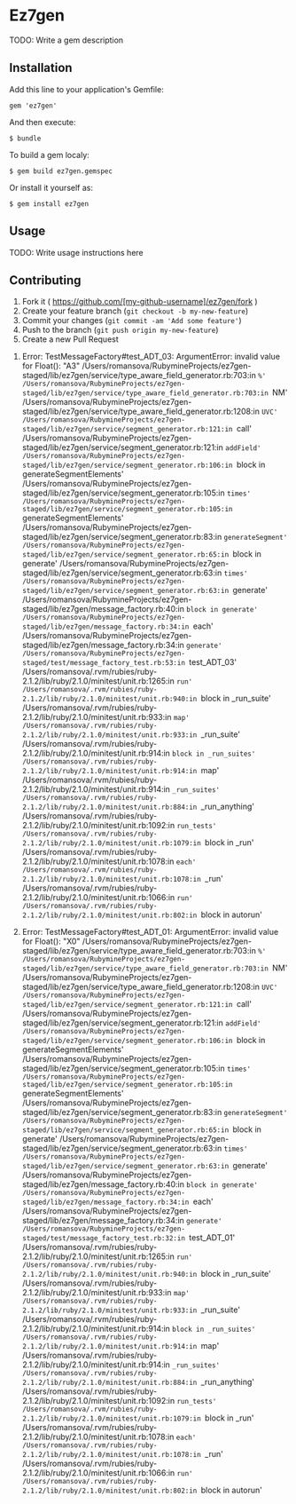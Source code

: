 # Ez7gen

TODO: Write a gem description

## Installation

Add this line to your application's Gemfile:

    gem 'ez7gen'

And then execute:

    $ bundle
    
To build a gem localy:

    $ gem build ez7gen.gemspec

Or install it yourself as:
    
    $ gem install ez7gen

## Usage

TODO: Write usage instructions here

## Contributing

1. Fork it ( https://github.com/[my-github-username]/ez7gen/fork )
2. Create your feature branch (`git checkout -b my-new-feature`)
3. Commit your changes (`git commit -am 'Add some feature'`)
4. Push to the branch (`git push origin my-new-feature`)
5. Create a new Pull Request


  1) Error:
TestMessageFactory#test_ADT_03:
ArgumentError: invalid value for Float(): "A3"
    /Users/romansova/RubymineProjects/ez7gen-staged/lib/ez7gen/service/type_aware_field_generator.rb:703:in `%'
    /Users/romansova/RubymineProjects/ez7gen-staged/lib/ez7gen/service/type_aware_field_generator.rb:703:in `NM'
    /Users/romansova/RubymineProjects/ez7gen-staged/lib/ez7gen/service/type_aware_field_generator.rb:1208:in `UVC'
    /Users/romansova/RubymineProjects/ez7gen-staged/lib/ez7gen/service/segment_generator.rb:121:in `call'
    /Users/romansova/RubymineProjects/ez7gen-staged/lib/ez7gen/service/segment_generator.rb:121:in `addField'
    /Users/romansova/RubymineProjects/ez7gen-staged/lib/ez7gen/service/segment_generator.rb:106:in `block in generateSegmentElements'
    /Users/romansova/RubymineProjects/ez7gen-staged/lib/ez7gen/service/segment_generator.rb:105:in `times'
    /Users/romansova/RubymineProjects/ez7gen-staged/lib/ez7gen/service/segment_generator.rb:105:in `generateSegmentElements'
    /Users/romansova/RubymineProjects/ez7gen-staged/lib/ez7gen/service/segment_generator.rb:83:in `generateSegment'
    /Users/romansova/RubymineProjects/ez7gen-staged/lib/ez7gen/service/segment_generator.rb:65:in `block in generate'
    /Users/romansova/RubymineProjects/ez7gen-staged/lib/ez7gen/service/segment_generator.rb:63:in `times'
    /Users/romansova/RubymineProjects/ez7gen-staged/lib/ez7gen/service/segment_generator.rb:63:in `generate'
    /Users/romansova/RubymineProjects/ez7gen-staged/lib/ez7gen/message_factory.rb:40:in `block in generate'
    /Users/romansova/RubymineProjects/ez7gen-staged/lib/ez7gen/message_factory.rb:34:in `each'
    /Users/romansova/RubymineProjects/ez7gen-staged/lib/ez7gen/message_factory.rb:34:in `generate'
    /Users/romansova/RubymineProjects/ez7gen-staged/test/message_factory_test.rb:53:in `test_ADT_03'
    /Users/romansova/.rvm/rubies/ruby-2.1.2/lib/ruby/2.1.0/minitest/unit.rb:1265:in `run'
    /Users/romansova/.rvm/rubies/ruby-2.1.2/lib/ruby/2.1.0/minitest/unit.rb:940:in `block in _run_suite'
    /Users/romansova/.rvm/rubies/ruby-2.1.2/lib/ruby/2.1.0/minitest/unit.rb:933:in `map'
    /Users/romansova/.rvm/rubies/ruby-2.1.2/lib/ruby/2.1.0/minitest/unit.rb:933:in `_run_suite'
    /Users/romansova/.rvm/rubies/ruby-2.1.2/lib/ruby/2.1.0/minitest/unit.rb:914:in `block in _run_suites'
    /Users/romansova/.rvm/rubies/ruby-2.1.2/lib/ruby/2.1.0/minitest/unit.rb:914:in `map'
    /Users/romansova/.rvm/rubies/ruby-2.1.2/lib/ruby/2.1.0/minitest/unit.rb:914:in `_run_suites'
    /Users/romansova/.rvm/rubies/ruby-2.1.2/lib/ruby/2.1.0/minitest/unit.rb:884:in `_run_anything'
    /Users/romansova/.rvm/rubies/ruby-2.1.2/lib/ruby/2.1.0/minitest/unit.rb:1092:in `run_tests'
    /Users/romansova/.rvm/rubies/ruby-2.1.2/lib/ruby/2.1.0/minitest/unit.rb:1079:in `block in _run'
    /Users/romansova/.rvm/rubies/ruby-2.1.2/lib/ruby/2.1.0/minitest/unit.rb:1078:in `each'
    /Users/romansova/.rvm/rubies/ruby-2.1.2/lib/ruby/2.1.0/minitest/unit.rb:1078:in `_run'
    /Users/romansova/.rvm/rubies/ruby-2.1.2/lib/ruby/2.1.0/minitest/unit.rb:1066:in `run'
    /Users/romansova/.rvm/rubies/ruby-2.1.2/lib/ruby/2.1.0/minitest/unit.rb:802:in `block in autorun'

  2) Error:
TestMessageFactory#test_ADT_01:
ArgumentError: invalid value for Float(): "X0"
    /Users/romansova/RubymineProjects/ez7gen-staged/lib/ez7gen/service/type_aware_field_generator.rb:703:in `%'
    /Users/romansova/RubymineProjects/ez7gen-staged/lib/ez7gen/service/type_aware_field_generator.rb:703:in `NM'
    /Users/romansova/RubymineProjects/ez7gen-staged/lib/ez7gen/service/type_aware_field_generator.rb:1208:in `UVC'
    /Users/romansova/RubymineProjects/ez7gen-staged/lib/ez7gen/service/segment_generator.rb:121:in `call'
    /Users/romansova/RubymineProjects/ez7gen-staged/lib/ez7gen/service/segment_generator.rb:121:in `addField'
    /Users/romansova/RubymineProjects/ez7gen-staged/lib/ez7gen/service/segment_generator.rb:106:in `block in generateSegmentElements'
    /Users/romansova/RubymineProjects/ez7gen-staged/lib/ez7gen/service/segment_generator.rb:105:in `times'
    /Users/romansova/RubymineProjects/ez7gen-staged/lib/ez7gen/service/segment_generator.rb:105:in `generateSegmentElements'
    /Users/romansova/RubymineProjects/ez7gen-staged/lib/ez7gen/service/segment_generator.rb:83:in `generateSegment'
    /Users/romansova/RubymineProjects/ez7gen-staged/lib/ez7gen/service/segment_generator.rb:65:in `block in generate'
    /Users/romansova/RubymineProjects/ez7gen-staged/lib/ez7gen/service/segment_generator.rb:63:in `times'
    /Users/romansova/RubymineProjects/ez7gen-staged/lib/ez7gen/service/segment_generator.rb:63:in `generate'
    /Users/romansova/RubymineProjects/ez7gen-staged/lib/ez7gen/message_factory.rb:40:in `block in generate'
    /Users/romansova/RubymineProjects/ez7gen-staged/lib/ez7gen/message_factory.rb:34:in `each'
    /Users/romansova/RubymineProjects/ez7gen-staged/lib/ez7gen/message_factory.rb:34:in `generate'
    /Users/romansova/RubymineProjects/ez7gen-staged/test/message_factory_test.rb:32:in `test_ADT_01'
    /Users/romansova/.rvm/rubies/ruby-2.1.2/lib/ruby/2.1.0/minitest/unit.rb:1265:in `run'
    /Users/romansova/.rvm/rubies/ruby-2.1.2/lib/ruby/2.1.0/minitest/unit.rb:940:in `block in _run_suite'
    /Users/romansova/.rvm/rubies/ruby-2.1.2/lib/ruby/2.1.0/minitest/unit.rb:933:in `map'
    /Users/romansova/.rvm/rubies/ruby-2.1.2/lib/ruby/2.1.0/minitest/unit.rb:933:in `_run_suite'
    /Users/romansova/.rvm/rubies/ruby-2.1.2/lib/ruby/2.1.0/minitest/unit.rb:914:in `block in _run_suites'
    /Users/romansova/.rvm/rubies/ruby-2.1.2/lib/ruby/2.1.0/minitest/unit.rb:914:in `map'
    /Users/romansova/.rvm/rubies/ruby-2.1.2/lib/ruby/2.1.0/minitest/unit.rb:914:in `_run_suites'
    /Users/romansova/.rvm/rubies/ruby-2.1.2/lib/ruby/2.1.0/minitest/unit.rb:884:in `_run_anything'
    /Users/romansova/.rvm/rubies/ruby-2.1.2/lib/ruby/2.1.0/minitest/unit.rb:1092:in `run_tests'
    /Users/romansova/.rvm/rubies/ruby-2.1.2/lib/ruby/2.1.0/minitest/unit.rb:1079:in `block in _run'
    /Users/romansova/.rvm/rubies/ruby-2.1.2/lib/ruby/2.1.0/minitest/unit.rb:1078:in `each'
    /Users/romansova/.rvm/rubies/ruby-2.1.2/lib/ruby/2.1.0/minitest/unit.rb:1078:in `_run'
    /Users/romansova/.rvm/rubies/ruby-2.1.2/lib/ruby/2.1.0/minitest/unit.rb:1066:in `run'
    /Users/romansova/.rvm/rubies/ruby-2.1.2/lib/ruby/2.1.0/minitest/unit.rb:802:in `block in autorun'
